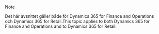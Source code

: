 > [!NOTE]
> <span data-ttu-id="07624-101">Det här avsnittet gäller både för Dynamics 365 for Finance and Operations och Dynamics 365 for Retail.</span><span class="sxs-lookup"><span data-stu-id="07624-101">This topic applies to both Dynamics 365 for Finance and Operations and to Dynamics 365 for Retail.</span></span> 